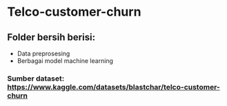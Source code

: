 # Telco-customer-churn

## Folder bersih berisi:
- Data preprosesing
- Berbagai model machine learning

### Sumber dataset: https://www.kaggle.com/datasets/blastchar/telco-customer-churn

